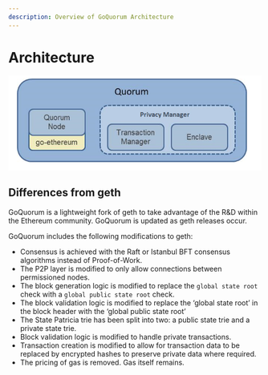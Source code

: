 ```yaml
---
description: Overview of GoQuorum Architecture
---
```


# Architecture

![GoQuorum Architecture diagram](../images/Quorum%20Design.png)

## Differences from geth

GoQuorum is a lightweight fork of geth to take advantage of the R&D within the Ethereum community.
GoQuorum is updated as geth releases occur.

GoQuorum includes the following modifications to geth:

* Consensus is achieved with the Raft or Istanbul BFT consensus algorithms instead of Proof-of-Work.
* The P2P layer is modified to only allow connections between permissioned nodes.
* The block generation logic is modified to replace the `global state root` check with a `global public state root` check.
* The block validation logic is modified to replace the ‘global state root’ in the block header with the ‘global public state root’
* The State Patricia trie has been split into two: a public state trie and a private state trie.
* Block validation logic is modified to handle private transactions.
* Transaction creation is modified to allow for transaction data to be replaced by encrypted hashes
    to preserve private data where required.
* The pricing of gas is removed. Gas itself remains.
